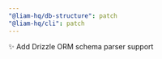 ```yaml
---
"@liam-hq/db-structure": patch
"@liam-hq/cli": patch
---
```


✨ Add Drizzle ORM schema parser support
